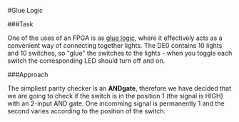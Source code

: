 #Glue Logic

###Task

One of the uses of an FPGA is as [glue logic](http://en.wikipedia.org/wiki/Glue_logic),
where it effectively acts as a convenient way of connecting
together lights. The DE0 contains 10 lights and 10 switches,
so "glue" the switches to the lights - when you toggle each
switch the corresponding LED should turn off and on.

###Approach

The simpliest parity checker is an __ANDgate__, therefore we have decided that we are going to check if the switch is in the position 1 (the signal is HIGH) with an 2-input AND gate. One incomming signal is permanently 1 and the second varies according to the position of the switch. 


